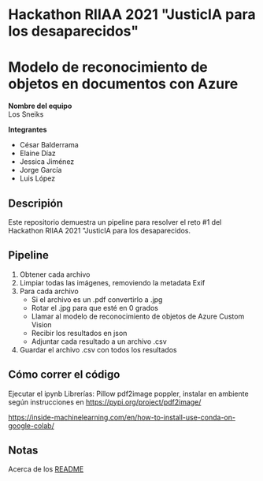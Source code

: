 # Hackathon RIIAA 2021 "JusticIA para los desaparecidos"
# Modelo de reconocimiento de objetos en documentos con Azure

**Nombre del equipo**  
Los Sneiks

**Integrantes**
* César Balderrama
* Elaine Díaz
* Jessica Jiménez
* Jorge García
* Luis López

## Descripión
Este repositorio demuestra un pipeline para resolver el reto #1 del Hackathon RIIAA 2021 "JusticIA para los desaparecidos.

## Pipeline
1. Obtener cada archivo
2. Limpiar todas las imágenes, removiendo la metadata Exif
3. Para cada archivo
    - Si el archivo es un .pdf convertirlo a .jpg
    - Rotar el .jpg para que esté en 0 grados
    - Llamar al modelo de reconocimiento de objetos de Azure Custom Vision
    - Recibir los resultados en json
    - Adjuntar cada resultado a un archivo .csv
4. Guardar el archivo .csv con todos los resultados

## Cómo correr el código
Ejecutar el ipynb
Librerías:
Pillow
pdf2image
poppler, instalar en ambiente según instrucciones en https://pypi.org/project/pdf2image/

https://inside-machinelearning.com/en/how-to-install-use-conda-on-google-colab/

## Notas
Acerca de los [README](https://docs.github.com/en/github/creating-cloning-and-archiving-repositories/creating-a-repository-on-github/about-readmes)

